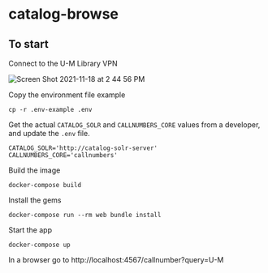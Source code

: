 # catalog-browse

## To start
Connect to the U-M Library VPN

![Screen Shot 2021-11-18 at 2 44 56 PM](https://user-images.githubusercontent.com/27687379/142486728-5fe21b80-b02c-4e89-a2ef-e74440e99bfa.png)

Copy the environment file example
```
cp -r .env-example .env
```

Get the actual `CATALOG_SOLR` and `CALLNUMBERS_CORE` values from a developer, and update the `.env` file.
```
CATALOG_SOLR='http://catalog-solr-server'
CALLNUMBERS_CORE='callnumbers'
```

Build the image
```
docker-compose build
```
Install the gems
```
docker-compose run --rm web bundle install
```
Start the app
```
docker-compose up
```
In a browser go to http://localhost:4567/callnumber?query=U-M
